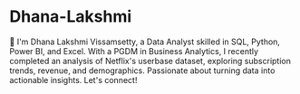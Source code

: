 # Dhana-Lakshmi
👋 I'm Dhana Lakshmi Vissamsetty, a Data Analyst skilled in SQL, Python, Power BI, and Excel. With a PGDM in Business Analytics, I recently completed an analysis of Netflix's userbase dataset, exploring subscription trends, revenue, and demographics. Passionate about turning data into actionable insights. Let's connect!
